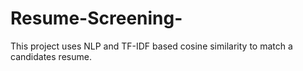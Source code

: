 # Resume-Screening-
This project uses NLP and TF-IDF based cosine similarity to match a candidates resume.
